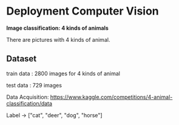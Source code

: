 # Deployment Computer Vision

**Image classification: 4 kinds of animals**

There are pictures with 4 kinds of animal.

## Dataset

train data : 2800 images for 4 kinds of animal

test data : 729 images

Data Acquisition:
<https://www.kaggle.com/competitions/4-animal-classification/data>

Label -> ["cat", "deer", "dog", "horse"]

